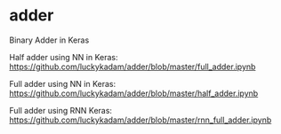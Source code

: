 # adder
Binary Adder in Keras

Half adder using NN in Keras: https://github.com/luckykadam/adder/blob/master/full_adder.ipynb

Full adder using NN in Keras: https://github.com/luckykadam/adder/blob/master/half_adder.ipynb

Full adder using RNN Keras: https://github.com/luckykadam/adder/blob/master/rnn_full_adder.ipynb